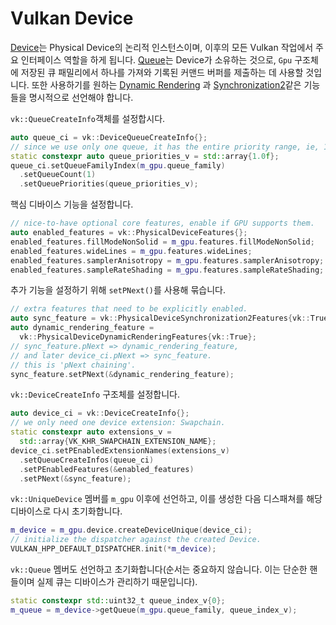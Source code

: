 # Vulkan Device

[Device](https://docs.vulkan.org/spec/latest/chapters/devsandqueues.html#devsandqueues-devices)는 Physical Device의 논리적 인스턴스이며, 이후의 모든 Vulkan 작업에서 주요 인터페이스 역할을 하게 됩니다. [Queue](https://docs.vulkan.org/spec/latest/chapters/devsandqueues.html#devsandqueues-queues)는 Device가 소유하는 것으로, `Gpu` 구조체에 저장된 큐 패밀리에서 하나를 가져와 기록된 커맨드 버퍼를 제출하는 데 사용할 것입니다. 또한 사용하기를 원하는 [Dynamic Rendering](https://registry.khronos.org/vulkan/specs/latest/man/html/VK_KHR_dynamic_rendering.html) 과 [Synchronization2](https://registry.khronos.org/vulkan/specs/latest/man/html/VK_KHR_synchronization2.html)같은 기능들을 명시적으로 선언해야 합니다.

`vk::QueueCreateInfo`객체를 설정합시다.

```cpp
auto queue_ci = vk::DeviceQueueCreateInfo{};
// since we use only one queue, it has the entire priority range, ie, 1.0
static constexpr auto queue_priorities_v = std::array{1.0f};
queue_ci.setQueueFamilyIndex(m_gpu.queue_family)
  .setQueueCount(1)
  .setQueuePriorities(queue_priorities_v);
```

핵심 디바이스 기능을 설정합니다.

```cpp
// nice-to-have optional core features, enable if GPU supports them.
auto enabled_features = vk::PhysicalDeviceFeatures{};
enabled_features.fillModeNonSolid = m_gpu.features.fillModeNonSolid;
enabled_features.wideLines = m_gpu.features.wideLines;
enabled_features.samplerAnisotropy = m_gpu.features.samplerAnisotropy;
enabled_features.sampleRateShading = m_gpu.features.sampleRateShading;
```

추가 기능을 설정하기 위해 `setPNext()`를 사용해 묶습니다.

```cpp
// extra features that need to be explicitly enabled.
auto sync_feature = vk::PhysicalDeviceSynchronization2Features{vk::True};
auto dynamic_rendering_feature =
  vk::PhysicalDeviceDynamicRenderingFeatures{vk::True};
// sync_feature.pNext => dynamic_rendering_feature,
// and later device_ci.pNext => sync_feature.
// this is 'pNext chaining'.
sync_feature.setPNext(&dynamic_rendering_feature);
```

`vk::DeviceCreateInfo` 구조체를 설정합니다.

```cpp
auto device_ci = vk::DeviceCreateInfo{};
// we only need one device extension: Swapchain.
static constexpr auto extensions_v =
  std::array{VK_KHR_SWAPCHAIN_EXTENSION_NAME};
device_ci.setPEnabledExtensionNames(extensions_v)
  .setQueueCreateInfos(queue_ci)
  .setPEnabledFeatures(&enabled_features)
  .setPNext(&sync_feature);
```

`vk::UniqueDevice` 멤버를 `m_gpu` 이후에 선언하고, 이를 생성한 다음 디스패쳐를 해당 디바이스로 다시 초기화합니다.

```cpp
m_device = m_gpu.device.createDeviceUnique(device_ci);
// initialize the dispatcher against the created Device.
VULKAN_HPP_DEFAULT_DISPATCHER.init(*m_device);
```

`vk::Queue` 멤버도 선언하고 초기화합니다(순서는 중요하지 않습니다. 이는 단순한 핸들이며 실제 큐는 디바이스가 관리하기 때문입니다).

```cpp
static constexpr std::uint32_t queue_index_v{0};
m_queue = m_device->getQueue(m_gpu.queue_family, queue_index_v);
```
